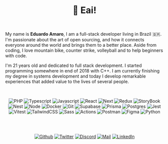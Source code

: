 <h1 align="center">👋 Eai!<img alt="" title="Views" align="right" src="https://komarev.com/ghpvc/?username=eduardo-amaro-maciel&label=&style=flat-square&color=blueviolet" /></h1>

<br />

My name is <b>Eduardo Amaro</b>, I am a full-stack developer living in Brazil 🇧🇷.
I'm passionate about the art of open sourcing, and how it connects everyone around the
world and brings them to a better place. Aside from coding, I love mountain bike, counter
strike, volleyball and to help beginners with code.

I'm 21 years old and dedicated to full stack development. I started programming somewhere in
end of 2018 with C++. I am currently finishing my degree in systems development and today I develop remarkable experiences that added value
to the lives of several people.

<br />

<div align="center">

![PHP](https://img.shields.io/badge/PHP-black?style=flat-square&logo=php)
![Typescript](https://img.shields.io/badge/Typescript-black?style=flat-square&logo=typescript)
![Javascript](https://img.shields.io/badge/Javascript-black?style=flat-square&logo=javascript)
![React](https://img.shields.io/badge/React-black?style=flat-square&logo=react)
![Next](https://img.shields.io/badge/Next-black?style=flat-square&logo=next.js)
![Redux](https://img.shields.io/badge/Redux-black?style=flat-square&logo=redux&logoColor=993399)
![StoryBook](https://img.shields.io/badge/StoryBook-black?style=flat-square&logo=storybook)
![Nest](https://img.shields.io/badge/Nest-black?style=flat-square&logo=nestjs&logoColor=EA2845)
![Node](https://img.shields.io/badge/Node-black?style=flat-square&logo=node.js)
![Docker](https://img.shields.io/badge/Docker-black?style=flat-square&logo=docker)
![Git](https://img.shields.io/badge/Git-black?style=flat-square&logo=git)
![Supabase](https://img.shields.io/badge/Supabase-black?style=flat-square&logo=supabase)
![Prisma](https://img.shields.io/badge/Prisma-black?style=flat-square&logo=prisma)
![Postgres](https://img.shields.io/badge/Postgres-black?style=flat-square&logo=postgresql)
![Jest](https://img.shields.io/badge/Jest-black?style=flat-square&logo=jest&logoColor=EA2845)
![Vitest](https://img.shields.io/badge/Vitest-black?style=flat-square&logo=vitest)
![TailwindCSS](https://img.shields.io/badge/Tailwind%20CSS-black?style=flat-square&logo=tailwind-css)
![Sass](https://img.shields.io/badge/Sass-black?style=flat-square&logo=sass)
![Actions](https://img.shields.io/badge/Actions-black?style=flat-square&logo=github-actions)
![Postman](https://img.shields.io/badge/Postman-black?style=flat-square&logo=postman)
![Figma](https://img.shields.io/badge/Figma-black?style=flat-square&logo=figma)
![Python](https://img.shields.io/badge/Python-black?style=flat-square&logo=python)

</div>
<br />
<br />

<div align="center">

[![Github](https://img.shields.io/badge/Github-black?style=flat-square&logo=github)](https://github.com/eduardo-amaro-maciel)
[![Twitter](https://img.shields.io/badge/Twitter-black?style=flat-square&logo=twitter)](https://twitter.com/Edu_04x)
[![Discord](https://img.shields.io/badge/Discord-black?style=flat-square&logo=discord)](https://discordapp.com/users/1126226601181462669)
[![Mail](https://img.shields.io/badge/Mail-black?style=flat-square&logo=gmail)](mailto://eduardo.amaro164@gmail.com)
[![LinkedIn](https://img.shields.io/badge/LinkedIn-black?style=flat-square&logo=linkedIn&logoColor=0073B1)](https://linkedin.com/in/eduardo-amaro-maciel)

</div>
